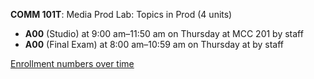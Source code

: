 **COMM 101T**: Media Prod Lab: Topics in Prod (4 units)

- **A00** (Studio) at 9:00 am–11:50 am on Thursday at MCC 201 by staff
- **A00** (Final Exam) at 8:00 am–10:59 am on Thursday at   by staff

[Enrollment numbers over time](./COMM101T.tsv)
